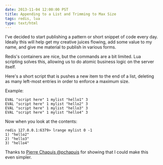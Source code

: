```yaml
---
date: 2013-11-04 12:00:00 PST
title: Appending to a List and Trimming to Max Size
tags: redis, lua
type: text/html
---
```


I've decided to start publishing a pattern or short snippet of code every day.
Ideally this will help get my creative juices flowing, add some value to my name, and give me material to publish in various forms.

Redis's containers are nice, but the commands are a bit limited.
Lua scripting solves this, allowing us to do atomic business logic on the server itself.

Here's a short script that is pushes a new item to the end of a list, deleting as many left-most entries in order to enforce a maximum size.

<script src="https://gist.github.com/fritzy/7310712.js?file=pushmaxlist.lua"></script>

Example:

    EVAL "script here" 1 mylist "hello1" 3
    EVAL "script here" 1 mylist "hello2" 3
    EVAL "script here" 1 mylist "hello3" 3
    EVAL "script here" 1 mylist "hello4" 3
  
  
Now when you look at the contents:

    redis 127.0.0.1:6379> lrange mylist 0 -1
    1) "hello2"
    2) "hello3"
    3) "hello4"
  
  
Thanks to [Pierre Chapuis @pchapuis](http://twitter.com/pchapuis) for showing that I could make this even simpler.

